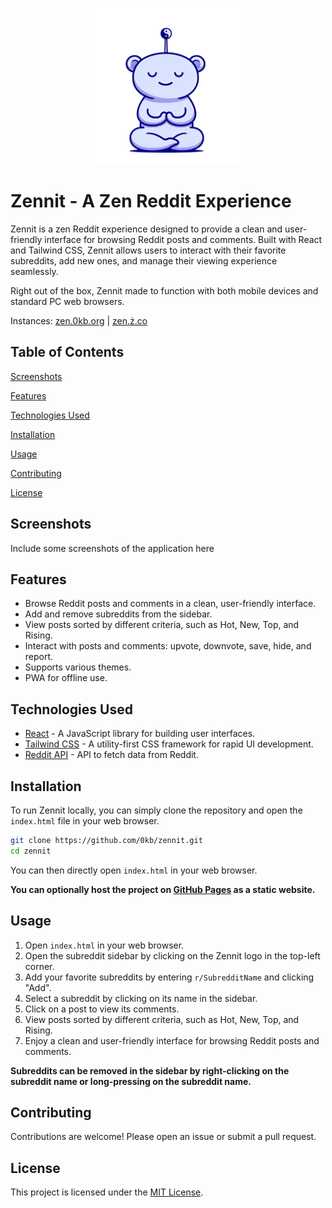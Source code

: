 <p align="center"><img src="assets\favicon\favicon.svg" height="250" width="250"/></p>

# Zennit - A Zen Reddit Experience

Zennit is a zen Reddit experience designed to provide a clean and user-friendly interface for browsing Reddit posts and comments. Built with React and Tailwind CSS, Zennit allows users to interact with their favorite subreddits, add new ones, and manage their viewing experience seamlessly.

Right out of the box, Zennit made to function with both mobile devices and standard PC web browsers.

Instances: [zen.0kb.org](https://zen.0kb.org/) | [zen.ż.co](https://zen.ż.co/)

## Table of Contents

[Screenshots](#screenshots)

[Features](#features)

[Technologies Used](#technologies-used)

[Installation](#installation)

[Usage](#usage)

[Contributing](#contributing)

[License](#license)

## Screenshots

Include some screenshots of the application here

## Features

- Browse Reddit posts and comments in a clean, user-friendly interface.
- Add and remove subreddits from the sidebar.
- View posts sorted by different criteria, such as Hot, New, Top, and Rising.
- Interact with posts and comments: upvote, downvote, save, hide, and report.
- Supports various themes.
- PWA for offline use.

## Technologies Used

- [React](https://reactjs.org/) - A JavaScript library for building user interfaces.
- [Tailwind CSS](https://tailwindcss.com/) - A utility-first CSS framework for rapid UI development.
- [Reddit API](https://www.reddit.com/dev/api/) - API to fetch data from Reddit.

## Installation

To run Zennit locally, you can simply clone the repository and open the `index.html` file in your web browser.

```bash
git clone https://github.com/0kb/zennit.git
cd zennit
```

You can then directly open `index.html` in your web browser.

**You can optionally host the project on [GitHub Pages](https://pages.github.com/) as a static website.**

## Usage
1. Open `index.html` in your web browser.
2. Open the subreddit sidebar by clicking on the Zennit logo in the top-left corner.
3. Add your favorite subreddits by entering `r/SubredditName` and clicking "Add".
4. Select a subreddit by clicking on its name in the sidebar.
5. Click on a post to view its comments.
6. View posts sorted by different criteria, such as Hot, New, Top, and Rising.
7. Enjoy a clean and user-friendly interface for browsing Reddit posts and comments.

__Subreddits can be removed in the sidebar by right-clicking on the subreddit name or long-pressing on the subreddit name.__

## Contributing
Contributions are welcome! Please open an issue or submit a pull request.

## License
This project is licensed under the [MIT License](LICENSE).